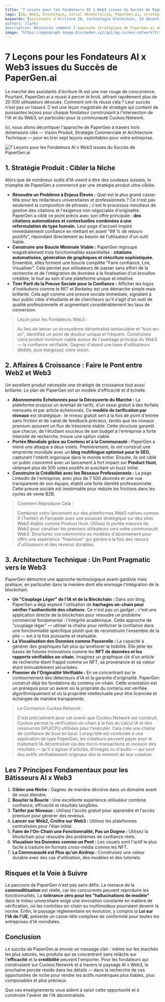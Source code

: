 ```yaml
---
title: "7 Leçons pour les Fondateurs AI x Web3 issues du Succès de PaperGen.ai"
tags: [IA, Web3, blockchain, calcul décentralisé, PaperGen.ai, stratégie]
keywords: [assistants d'écriture IA, technologie blockchain, IA décentralisée, minage GPU, Cuckoo Network, PaperGen.ai, IA x Web3]
authors: [lark]
description: Découvrez comment l'approche stratégique de PaperGen.ai en matière de vision produit, de stratégie commerciale et d'architecture technique offre de précieuses leçons aux fondateurs d'IA et de Web3. Apprenez comment Cuckoo Network peut tirer parti de ces enseignements pour faire progresser l'infrastructure d'IA décentralisée.
image: "https://opengraph-image.blockeden.xyz/api/og-cuckoo-network?title=7%20Le%C3%A7ons%20pour%20les%20Fondateurs%20AI%20x%20Web3%20issues%20du%20Succ%C3%A8s%20de%20PaperGen.ai"
---
```


# 7 Leçons pour les Fondateurs AI x Web3 issues du Succès de PaperGen.ai

Le marché des assistants d'écriture IA est une mer rouge de concurrence. Pourtant, PaperGen.ai a réussi à percer le bruit, attirant rapidement plus de 20 000 utilisateurs dévoués. Comment ont-ils réussi cela ? Leur succès n'est pas un hasard. C'est une leçon magistrale de stratégie qui contient de puissantes leçons pour chaque fondateur construisant à l'intersection de l'IA et du Web3, en particulier pour la communauté Cuckoo.Network.

Ici, nous allons décortiquer l'approche de PaperGen à travers trois dimensions clés — Vision Produit, Stratégie Commerciale et Architecture Technique — pour en tirer sept leçons exploitables pour votre entreprise.

![7 Leçons pour les Fondateurs AI x Web3 issues du Succès de PaperGen.ai](https://opengraph-image.blockeden.xyz/api/og-cuckoo-network?title=7%20Le%C3%A7ons%20pour%20les%20Fondateurs%20AI%20x%20Web3%20issues%20du%20Succ%C3%A8s%20de%20PaperGen.ai)

## 1. Stratégie Produit : Cibler la Niche

Alors que de nombreux outils d'IA visent à être des couteaux suisses, le triomphe de PaperGen a commencé par une stratégie produit ultra-ciblée.

- **Résoudre un Problème à Enjeux Élevés :** Quel est le plus grand casse-tête pour les rédacteurs universitaires et professionnels ? Ce n'est pas seulement la composition de phrases ; c'est le processus minutieux de gestion des citations et l'exigence non négociable d'originalité. PaperGen a ciblé ce point précis avec son offre principale : **des citations automatisées et contextuelles combinées à une reformulation de type humain.** Leur page d'accueil inspire immédiatement confiance en mettant en avant "99 % de retours positifs", répondant directement au besoin de l'utilisateur d'un outil fiable.
- **Construire une Boucle Minimale Viable :** PaperGen regroupe magistralement trois fonctionnalités essentielles : **citations automatisées, génération de graphiques et réécriture sophistiquée.** Ensemble, elles forment une boucle complète "Faire confiance, Lire, Visualiser". Cela permet aux utilisateurs de passer sans effort de la recherche et de l'intégration de données à la finalisation d'un brouillon crédible, le tout au sein d'une plateforme unique et intuitive.
- **Tirer Parti de la Preuve Sociale pour la Confiance :** Afficher les logos d'institutions comme le MIT et Berkeley est une démarche simple mais brillante. Cela agit comme une preuve sociale immédiate, signalant à leur public cible d'étudiants et de chercheurs qu'il s'agit d'un outil de qualité professionnelle et augmentant considérablement les taux de conversion.

> Leçon pour les Fondateurs Web3 :
>
> Au lieu de lancer un écosystème décentralisé tentaculaire et "tout-en-un", identifiez un point de douleur unique et fréquent. Construisez votre produit minimum viable autour de l'avantage principal du Web3 — la confiance vérifiable. Gagnez d'abord une base d'utilisateurs dédiée, puis élargissez votre vision.

## 2. Affaires & Croissance : Faire le Pont entre Web2 et Web3

Un excellent produit nécessite une stratégie de croissance tout aussi brillante. Le plan de PaperGen est un modèle d'efficacité et d'échelle.

- **Abonnements Échelonnés pour la Découverte du Marché :** La plateforme propose un éventail de tarifs, d'un essai gratuit à des forfaits mensuels et par article échelonnés. Ce **modèle de tarification par niveaux** est stratégique : le niveau gratuit sert à la fois de point d'entrée sans friction et de canal de feedback précieux, tandis que les niveaux premium assurent un flux de trésorerie stable. Cette structure garantit que chacun, de l'étudiant soucieux de son budget à l'entreprise à forte intensité de recherche, trouve une option viable.
- **Portée Mondiale grâce au Contenu et à la Communauté :** PaperGen a mené une attaque à deux volets. Premièrement, ils ont construit une empreinte mondiale avec un **blog multilingue optimisé pour le SEO**, capturant l'intérêt organique dans le monde entier. Ensuite, ils ont ciblé un public concentré avec un lancement à fort impact sur **Product Hunt**, obtenant plus de 500 votes positifs et suscitant un buzz initial.
- **Construire la Crédibilité avec les Réseaux Professionnels :** La page LinkedIn de l'entreprise, avec plus de 7 500 abonnés et une vue transparente de son équipe, établit une forte identité professionnelle. Cette preuve sociale est inestimable pour réduire les frictions dans les cycles de vente B2B.

> Comment Reproduire Cela :
>
> Combinez votre lancement sur des plateformes Web3 natives comme X (Twitter) et Farcaster avec une poussée stratégique sur des sites Web2 établis comme Product Hunt. Utilisez la portée massive du Web2 pour canaliser les premiers utilisateurs vers votre communauté Web3. Structurez vos tokenomics ou modèles d'abonnement pour offrir une expérience "freemium" qui génère à la fois des retours d'utilisateurs et des revenus durables.

## 3. Architecture Technique : Un Pont Pragmatic vers le Web3

PaperGen démontre une approche technologique avant-gardiste mais pratique, en particulier dans la manière dont elle envisage l'intégration de la blockchain.

- **Un "Couplage Léger" de l'IA et de la Blockchain :** Dans son blog, PaperGen a déjà exploré l'utilisation de **hachages on-chain pour vérifier l'authenticité des citations.** Ce n'est pas un gadget ; c'est une application directe de la blockchain pour résoudre un problème commercial fondamental : l'intégrité académique. Cette approche de "couplage léger" — utiliser la chaîne pour renforcer la confiance dans une fonctionnalité spécifique plutôt que de reconstruire l'ensemble de la pile — est à la fois puissante et réalisable.
- **La Visualisation des Données comme Passerelle :** La capacité à générer des graphiques fait plus qu'améliorer la lisibilité. Elle jette les bases de futures innovations comme les **NFT de données et les rapports vérifiables on-chain.** Imaginez un graphique clé d'un article de recherche étant frappé comme un NFT, sa provenance et sa valeur étant immuablement sécurisées.
- **Pionnier de l'Originalité Vérifiable :** En se concentrant sur le contournement des détecteurs d'IA et la garantie d'originalité, PaperGen construit déjà les fondations du contenu on-chain. Cette orientation est un prérequis pour un avenir où la propriété du contenu est vérifiée algorithmiquement et où la propriété intellectuelle peut être licenciée et échangée de manière transparente.

> La Connexion Cuckoo.Network :
>
> C'est précisément pour cet avenir que Cuckoo.Network est construit. Cuckoo permet la vérification on-chain à la fois du calcul IA et des ressources GPU/CPU utilisées pour l'exécuter. Cela crée une chaîne de confiance de bout en bout. Lorsqu'elle est combinée à une application de type PaperGen, les créateurs peuvent payer pour le traitement IA décentralisé via des micro-transactions et recevoir des résultats — qu'il s'agisse d'articles, d'images ou d'audio — qui sont des actifs vérifiablement originaux dès le moment de leur création.

## Les 7 Principes Fondamentaux pour les Bâtisseurs AI x Web3

1.  **Cibler une Niche :** Gagnez de manière décisive dans un domaine avant de vous étendre.
2.  **Boucler la Boucle :** Une excellente expérience utilisateur combine confiance, efficacité et résultats tangibles.
3.  **Tarifer par Niveaux :** Utilisez l'accès gratuit pour apprendre et l'accès premium pour générer des revenus.
4.  **Lancer sur Web2, Croître sur Web3 :** Utilisez les plateformes centralisées pour l'élan initial.
5.  **Faire de l'On-Chain une Fonctionnalité, Pas un Dogme :** Utilisez la blockchain pour résoudre des problèmes de confiance réels.
6.  **Visualiser les Données comme un Pont :** Les visuels sont l'actif le plus facile à traduire en formats cross-média comme les NFT.
7.  **La Communauté est Plus qu'un Airdrop :** Construisez une valeur durable avec des cas d'utilisation, des modèles et des tutoriels.

## Risques et la Voie à Suivre

Le parcours de PaperGen n'est pas sans défis. La menace de la **commoditisation** est réelle, car les concurrents peuvent reproduire les fonctionnalités. La **tolérance zéro pour les "hallucinations de modèle"** dans le milieu universitaire exige une innovation constante en matière de vérification, où les contrôles on-chain ou multimodaux pourraient devenir la norme. Enfin, le paysage réglementaire en évolution, y compris la **Loi sur l'IA de l'UE**, présente un casse-tête complexe de conformité pour toutes les entreprises d'IA mondiales.

## Conclusion

Le succès de PaperGen.ai envoie un message clair : même sur les marchés les plus saturés, les produits qui se concentrent sans relâche sur l'**efficacité** et la **crédibilité** peuvent l'emporter. Pour les fondateurs qui construisent sur Cuckoo.Network et à travers le paysage AI x Web3, la prochaine percée réside dans les détails — dans la recherche de ces opportunités de niche pour rendre les actifs numériques plus fiables, plus composables et plus précieux.

Que ces enseignements vous aident à saisir cette opportunité et à construire l'avenir de l'IA décentralisée.